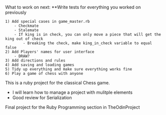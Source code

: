 What to work on next:
    **Write tests for everything you worked on previously

    1) Add special cases in game_master.rb
        - Checkmate
        - Stalemate
        - If king is in check, you can only move a piece that will get the king out of check
            - Breaking the check, make king_in_check variable to equal false
    2) Add Players' names for user interface
        - DRAW? 
    3) Add directions and rules
    4) Add saving and loading games
    5) Tidy up everything and make sure everything works fine
    6) Play a game of chess with anyone

This is a ruby project for the classical Chess game.

- I will learn how to manage a project with mulitple elements
- Good review for Serialization

Final project for the Ruby Programming section in TheOdinProject